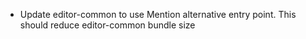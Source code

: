 - Update editor-common to use Mention alternative entry point. This should reduce editor-common bundle size